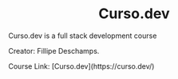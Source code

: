 <h1 align="center"> Curso.dev </h1>

<p>Curso.dev is a full stack development course</p>
<p>Creator: Fillipe Deschamps.</p>
<p>Course Link: [Curso.dev](https://curso.dev/)</p>
